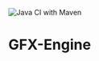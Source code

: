 ![Java CI with Maven](https://github.com/NPEX42/GFX-Engine/workflows/Java%20CI%20with%20Maven/badge.svg)
# GFX-Engine
